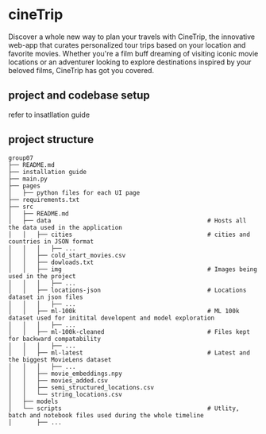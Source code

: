 # cineTrip
Discover a whole new way to plan your travels with CineTrip, the innovative web-app that curates personalized tour trips based on your location and favorite movies. Whether you're a film buff dreaming of visiting iconic movie locations or an adventurer looking to explore destinations inspired by your beloved films, CineTrip has got you covered.
## project and codebase setup
refer to insatllation guide

## project structure
```
group07
├── README.md
├── installation guide
├── main.py
├── pages
│   ├── python files for each UI page
├── requirements.txt
├── src
│   ├── README.md
│   ├── data                                            # Hosts all the data used in the application
│   │   ├── cities                                      # cities and countries in JSON format
│   │   │   ├── ...
│   │   ├── cold_start_movies.csv
│   │   ├── dowloads.txt
│   │   ├── img                                         # Images being used in the project
│   │   │   ├── ...
│   │   ├── locations-json                              # Locations dataset in json files
│   │   │   ├── ...
│   │   ├── ml-100k                                     # ML 100k dataset used for initital developent and model exploration
│   │   │   ├── ...
│   │   ├── ml-100k-cleaned                             # Files kept for backward compatability
│   │   │   ├── ...
│   │   ├── ml-latest                                   # Latest and the biggest MovieLens dataset
│   │   │   ├── ...
│   │   ├── movie_embeddings.npy
│   │   ├── movies_added.csv
│   │   ├── semi_structured_locations.csv
│   │   └── string_locations.csv
│   ├── models
│   └── scripts                                         # Utlity, batch and notebook files used during the whole timeline
│       ├── ...
```